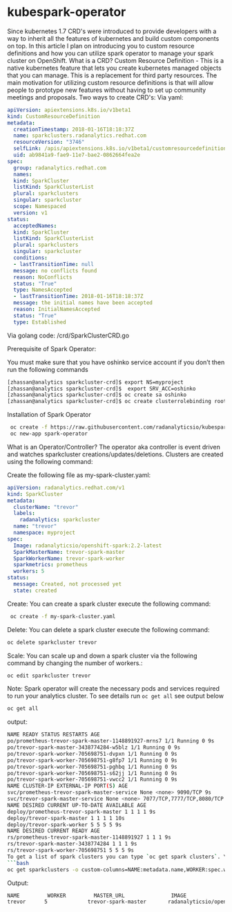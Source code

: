 # kubespark-operator

Since kubernetes 1.7 CRD's were introduced to provide developers with a way to inherit all the features of kubernetes and build custom components on top. In this article I plan on introducing you to custom resource definitions and how you can utilize spark operator to manage your spark cluster on OpenShift.
What is a CRD?
Custom Resource Definition - This is a native kubernetes feature that lets you create kubernetes managed objects that you can manage. This is a replacement for third party resources. The main motivation for utilizing custom resource definitions is that will allow people to prototype new features without having to set up community meetings and proposals. 
Two ways to create CRD's:
Via yaml:
```yaml
apiVersion: apiextensions.k8s.io/v1beta1
kind: CustomResourceDefinition
metadata:
  creationTimestamp: 2018-01-16T18:18:37Z
  name: sparkclusters.radanalytics.redhat.com
  resourceVersion: "3746"
  selfLink: /apis/apiextensions.k8s.io/v1beta1/customresourcedefinitions/sparkclusters.radanalytics.redhat.com
  uid: ab9841a9-fae9-11e7-bae2-0862664fea2e
spec:
  group: radanalytics.redhat.com
  names:
  kind: SparkCluster
  listKind: SparkClusterList
  plural: sparkclusters
  singular: sparkcluster
  scope: Namespaced
  version: v1
status:
  acceptedNames:
  kind: SparkCluster
  listKind: SparkClusterList
  plural: sparkclusters
  singular: sparkcluster
  conditions:
  - lastTransitionTime: null
  message: no conflicts found
  reason: NoConflicts
  status: "True"
  type: NamesAccepted
  - lastTransitionTime: 2018-01-16T18:18:37Z
  message: the initial names have been accepted
  reason: InitialNamesAccepted
  status: "True"
  type: Established
  ```
Via golang code: 
/crd/SparkClusterCRD.go

Prerequisite of Spark Operator:

You must make sure that you have oshinko service account if you don’t then run the following commands
```bash
[zhassan@analytics sparkcluster-crd]$ export NS=myproject
[zhassan@analytics sparkcluster-crd]$  export SRV_ACC=oshinko
[zhassan@analytics sparkcluster-crd]$ oc create sa oshinko
[zhassan@analytics sparkcluster-crd]$ oc create clusterrolebinding root-cluster-admin-binding --clusterrole=cluster-admin --serviceaccount=$NS:$SRV_ACC
 ```
 
Installation of Spark Operator
```bash
 oc create -f https://raw.githubusercontent.com/radanalyticsio/kubespark-operator/master/sparkcluster-operator.yaml
 oc new-app spark-operator
```

What is an Operator/Controller?
The operator aka controller is event driven and watches sparkcluster creations/updates/deletions. Clusters are created using the following command:
  
Create the following file as my-spark-cluster.yaml:

```yaml
apiVersion: radanalytics.redhat.com/v1
kind: SparkCluster
metadata:
  clusterName: "trevor"
  labels:
    radanalytics: sparkcluster
  name: "trevor"
  namespace: myproject
spec:
  Image: radanalyticsio/openshift-spark:2.2-latest
  SparkMasterName: trevor-spark-master
  SparkWorkerName: trevor-spark-worker
  sparkmetrics: prometheus
  workers: 5
status:
  message: Created, not processed yet
  state: created
  ```
Create:
You can create a spark cluster execute the following command:
```bash
 oc create -f my-spark-cluster.yaml 
```
Delete:
You can delete a spark cluster execute the following command:
```bash 
oc delete sparkcluster trevor
```
Scale:
You can scale up and down a spark cluster via the following command by changing the number of workers.:
```bash
oc edit sparkcluster trevor
``` 
 
Note: Spark operator will create the necessary pods and services required to run your analytics cluster. To see details run `oc get all` see output below
```bash
oc get all
```
output:
```bash
NAME READY STATUS RESTARTS AGE
po/prometheus-trevor-spark-master-1148891927-mrns7 1/1 Running 0 9s
po/trevor-spark-master-3438774284-w5blz 1/1 Running 0 9s
po/trevor-spark-worker-705698751-dvpxn 1/1 Running 0 9s
po/trevor-spark-worker-705698751-g8fp7 1/1 Running 0 9s
po/trevor-spark-worker-705698751-pghbq 1/1 Running 0 9s
po/trevor-spark-worker-705698751-s62jj 1/1 Running 0 9s
po/trevor-spark-worker-705698751-vwcc2 1/1 Running 0 9s
NAME CLUSTER-IP EXTERNAL-IP PORT(S) AGE
svc/prometheus-trevor-spark-master-service None <none> 9090/TCP 9s
svc/trevor-spark-master-service None <none> 7077/TCP,7777/TCP,8080/TCP 9s
NAME DESIRED CURRENT UP-TO-DATE AVAILABLE AGE
deploy/prometheus-trevor-spark-master 1 1 1 1 9s
deploy/trevor-spark-master 1 1 1 1 10s
deploy/trevor-spark-worker 5 5 5 5 9s
NAME DESIRED CURRENT READY AGE
rs/prometheus-trevor-spark-master-1148891927 1 1 1 9s
rs/trevor-spark-master-3438774284 1 1 1 9s
rs/trevor-spark-worker-705698751 5 5 5 9s
To get a list of spark clusters you can type `oc get spark clusters`. You can also customize it with -o custom-columns=...
```bash
oc get sparkclusters -o custom-columns=NAME:metadata.name,WORKER:spec.workers,MASTER_URL:"spec.SparkMasterName",IMAGE:"spec.Image"
```
Output:

```bash
NAME  	     WORKER     	MASTER_URL    	         IMAGE
trevor     	5    	      trevor-spark-master    	radanalyticsio/openshift-spark:2.2-latest
```
